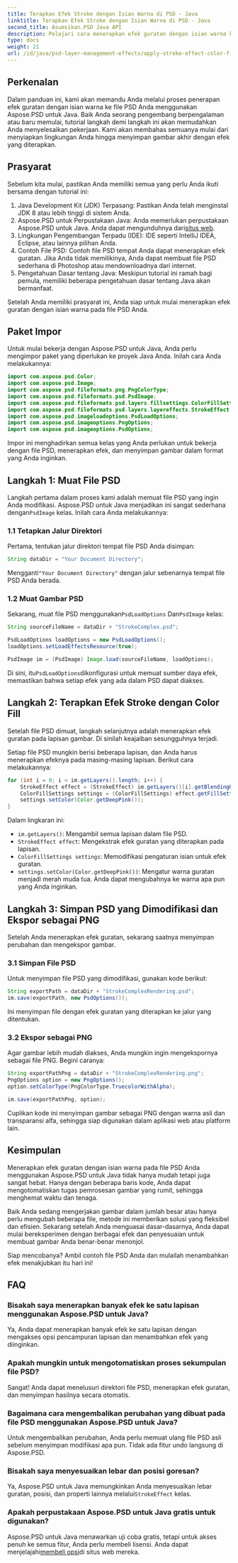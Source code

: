 ```yaml
---
title: Terapkan Efek Stroke dengan Isian Warna di PSD - Java
linktitle: Terapkan Efek Stroke dengan Isian Warna di PSD - Java
second_title: Asumsikan.PSD Java API
description: Pelajari cara menerapkan efek guratan dengan isian warna ke file PSD Anda menggunakan Aspose.PSD untuk Java. Ikuti panduan langkah demi langkah ini untuk menyempurnakan gambar Anda dengan mudah.
type: docs
weight: 21
url: /id/java/psd-layer-management-effects/apply-stroke-effect-color-fill-psd/
---
```

## Perkenalan

Dalam panduan ini, kami akan memandu Anda melalui proses penerapan efek guratan dengan isian warna ke file PSD Anda menggunakan Aspose.PSD untuk Java. Baik Anda seorang pengembang berpengalaman atau baru memulai, tutorial langkah demi langkah ini akan memudahkan Anda menyelesaikan pekerjaan. Kami akan membahas semuanya mulai dari menyiapkan lingkungan Anda hingga menyimpan gambar akhir dengan efek yang diterapkan.

## Prasyarat

Sebelum kita mulai, pastikan Anda memiliki semua yang perlu Anda ikuti bersama dengan tutorial ini:

1. Java Development Kit (JDK) Terpasang: Pastikan Anda telah menginstal JDK 8 atau lebih tinggi di sistem Anda.
2.  Aspose.PSD untuk Perpustakaan Java: Anda memerlukan perpustakaan Aspose.PSD untuk Java. Anda dapat mengunduhnya dari[situs web](https://releases.aspose.com/psd/java/).
3. Lingkungan Pengembangan Terpadu (IDE): IDE seperti IntelliJ IDEA, Eclipse, atau lainnya pilihan Anda.
4. Contoh File PSD: Contoh file PSD tempat Anda dapat menerapkan efek guratan. Jika Anda tidak memilikinya, Anda dapat membuat file PSD sederhana di Photoshop atau mendownloadnya dari internet.
5. Pengetahuan Dasar tentang Java: Meskipun tutorial ini ramah bagi pemula, memiliki beberapa pengetahuan dasar tentang Java akan bermanfaat.

Setelah Anda memiliki prasyarat ini, Anda siap untuk mulai menerapkan efek guratan dengan isian warna pada file PSD Anda.

## Paket Impor

Untuk mulai bekerja dengan Aspose.PSD untuk Java, Anda perlu mengimpor paket yang diperlukan ke proyek Java Anda. Inilah cara Anda melakukannya:

```java
import com.aspose.psd.Color;
import com.aspose.psd.Image;
import com.aspose.psd.fileformats.png.PngColorType;
import com.aspose.psd.fileformats.psd.PsdImage;
import com.aspose.psd.fileformats.psd.layers.fillsettings.ColorFillSettings;
import com.aspose.psd.fileformats.psd.layers.layereffects.StrokeEffect;
import com.aspose.psd.imageloadoptions.PsdLoadOptions;
import com.aspose.psd.imageoptions.PngOptions;
import com.aspose.psd.imageoptions.PsdOptions;
```

Impor ini menghadirkan semua kelas yang Anda perlukan untuk bekerja dengan file PSD, menerapkan efek, dan menyimpan gambar dalam format yang Anda inginkan.

## Langkah 1: Muat File PSD

 Langkah pertama dalam proses kami adalah memuat file PSD yang ingin Anda modifikasi. Aspose.PSD untuk Java menjadikan ini sangat sederhana dengan`PsdImage` kelas. Inilah cara Anda melakukannya:

### 1.1 Tetapkan Jalur Direktori

Pertama, tentukan jalur direktori tempat file PSD Anda disimpan:

```java
String dataDir = "Your Document Directory";
```

 Mengganti`"Your Document Directory"` dengan jalur sebenarnya tempat file PSD Anda berada.

### 1.2 Muat Gambar PSD

 Sekarang, muat file PSD menggunakan`PsdLoadOptions` Dan`PsdImage` kelas:

```java
String sourceFileName = dataDir + "StrokeComplex.psd";

PsdLoadOptions loadOptions = new PsdLoadOptions();
loadOptions.setLoadEffectsResource(true);

PsdImage im = (PsdImage) Image.load(sourceFileName, loadOptions);
```

 Di sini, itu`PsdLoadOptions`dikonfigurasi untuk memuat sumber daya efek, memastikan bahwa setiap efek yang ada dalam PSD dapat diakses.

## Langkah 2: Terapkan Efek Stroke dengan Color Fill

Setelah file PSD dimuat, langkah selanjutnya adalah menerapkan efek guratan pada lapisan gambar. Di sinilah keajaiban sesungguhnya terjadi.

Setiap file PSD mungkin berisi beberapa lapisan, dan Anda harus menerapkan efeknya pada masing-masing lapisan. Berikut cara melakukannya:

```java
for (int i = 0; i < im.getLayers().length; i++) {
    StrokeEffect effect = (StrokeEffect) im.getLayers()[i].getBlendingOptions().getEffects()[0];
    ColorFillSettings settings = (ColorFillSettings) effect.getFillSettings();
    settings.setColor(Color.getDeepPink());
}
```

Dalam lingkaran ini:

- `im.getLayers()`: Mengambil semua lapisan dalam file PSD.
- `StrokeEffect effect`: Mengekstrak efek guratan yang diterapkan pada lapisan.
- `ColorFillSettings settings`: Memodifikasi pengaturan isian untuk efek guratan.
- `settings.setColor(Color.getDeepPink())`: Mengatur warna guratan menjadi merah muda tua. Anda dapat mengubahnya ke warna apa pun yang Anda inginkan.

## Langkah 3: Simpan PSD yang Dimodifikasi dan Ekspor sebagai PNG

Setelah Anda menerapkan efek guratan, sekarang saatnya menyimpan perubahan dan mengekspor gambar.

### 3.1 Simpan File PSD

Untuk menyimpan file PSD yang dimodifikasi, gunakan kode berikut:

```java
String exportPath = dataDir + "StrokeComplexRendering.psd";
im.save(exportPath, new PsdOptions());
```

Ini menyimpan file dengan efek guratan yang diterapkan ke jalur yang ditentukan.

### 3.2 Ekspor sebagai PNG

Agar gambar lebih mudah diakses, Anda mungkin ingin mengekspornya sebagai file PNG. Begini caranya:

```java
String exportPathPng = dataDir + "StrokeComplexRendering.png";
PngOptions option = new PngOptions();
option.setColorType(PngColorType.TruecolorWithAlpha);

im.save(exportPathPng, option);
```

Cuplikan kode ini menyimpan gambar sebagai PNG dengan warna asli dan transparansi alfa, sehingga siap digunakan dalam aplikasi web atau platform lain.

## Kesimpulan

Menerapkan efek guratan dengan isian warna pada file PSD Anda menggunakan Aspose.PSD untuk Java tidak hanya mudah tetapi juga sangat hebat. Hanya dengan beberapa baris kode, Anda dapat mengotomatiskan tugas pemrosesan gambar yang rumit, sehingga menghemat waktu dan tenaga.

Baik Anda sedang mengerjakan gambar dalam jumlah besar atau hanya perlu mengubah beberapa file, metode ini memberikan solusi yang fleksibel dan efisien. Sekarang setelah Anda menguasai dasar-dasarnya, Anda dapat mulai bereksperimen dengan berbagai efek dan penyesuaian untuk membuat gambar Anda benar-benar menonjol.

Siap mencobanya? Ambil contoh file PSD Anda dan mulailah menambahkan efek menakjubkan itu hari ini!

## FAQ

### Bisakah saya menerapkan banyak efek ke satu lapisan menggunakan Aspose.PSD untuk Java?
Ya, Anda dapat menerapkan banyak efek ke satu lapisan dengan mengakses opsi pencampuran lapisan dan menambahkan efek yang diinginkan.

### Apakah mungkin untuk mengotomatiskan proses sekumpulan file PSD?
Sangat! Anda dapat menelusuri direktori file PSD, menerapkan efek guratan, dan menyimpan hasilnya secara otomatis.

### Bagaimana cara mengembalikan perubahan yang dibuat pada file PSD menggunakan Aspose.PSD untuk Java?
Untuk mengembalikan perubahan, Anda perlu memuat ulang file PSD asli sebelum menyimpan modifikasi apa pun. Tidak ada fitur undo langsung di Aspose.PSD.

### Bisakah saya menyesuaikan lebar dan posisi goresan?
 Ya, Aspose.PSD untuk Java memungkinkan Anda menyesuaikan lebar guratan, posisi, dan properti lainnya melalui`StrokeEffect` kelas.

### Apakah perpustakaan Aspose.PSD untuk Java gratis untuk digunakan?
 Aspose.PSD untuk Java menawarkan uji coba gratis, tetapi untuk akses penuh ke semua fitur, Anda perlu membeli lisensi. Anda dapat menjelajahi[membeli opsi](https://purchase.aspose.com/buy)di situs web mereka.